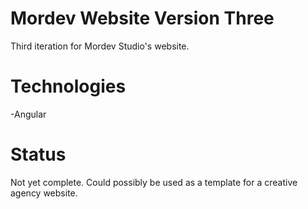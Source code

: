 # Mordev Website Version Three

Third iteration for Mordev Studio's website.

# Technologies

-Angular

# Status

Not yet complete. Could possibly be used as a template for a creative agency website.
